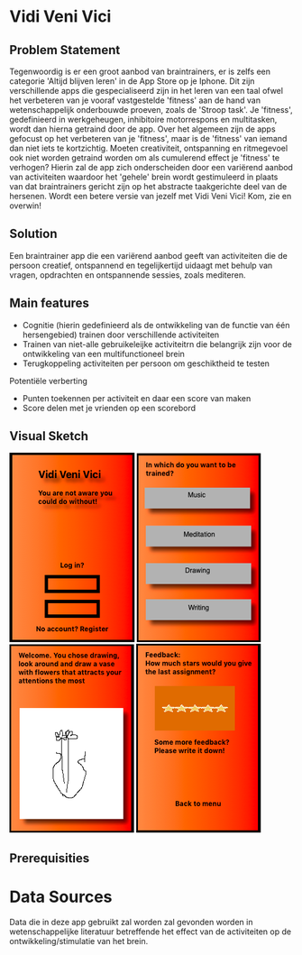 # Vidi Veni Vici

## Problem Statement
Tegenwoordig is er een groot aanbod van braintrainers, er is zelfs een categorie 'Altijd blijven leren' in de App Store op je Iphone. Dit zijn verschillende apps die gespecialiseerd zijn in het leren van een taal ofwel het verbeteren van je vooraf vastgestelde 'fitness' aan de hand van wetenschappelijk onderbouwde proeven, zoals de 'Stroop task'. Je 'fitness', gedefinieerd in werkgeheugen, inhibitoire motorrespons en multitasken, wordt dan hierna getraind door de app.
  Over het algemeen zijn de apps gefocust op het verbeteren van je 'fitness', maar is de 'fitness' van iemand dan niet iets te kortzichtig. Moeten creativiteit, ontspanning en ritmegevoel ook niet worden getraind worden om als cumulerend effect je 'fitness' te verhogen?
Hierin zal de app zich onderscheiden door een variërend aanbod van activiteiten waardoor het 'gehele' brein wordt gestimuleerd in plaats van dat braintrainers gericht zijn op het abstracte taakgerichte deel van de hersenen.
Wordt een betere versie van jezelf met Vidi Veni Vici! Kom, zie en overwin!

## Solution
Een braintrainer app die een variërend aanbod geeft van activiteiten die de persoon creatief, ontspannend en tegelijkertijd uidaagt met behulp van vragen, opdrachten en ontspannende sessies, zoals mediteren.

## Main features

- Cognitie (hierin gedefinieerd als de ontwikkeling van de functie van één hersengebied) trainen door verschillende activiteiten
- Trainen van niet-alle gebruikeleijke activiteitrn die belangrijk zijn voor de ontwikkeling van een multifunctioneel brein
- Terugkoppeling activiteiten per persoon om geschiktheid te testen 

Potentiële verberting

- Punten toekennen per activiteit en daar een score van maken
- Score delen met je vrienden op een scorebord

## Visual Sketch
![alt text](https://github.com/HugoLangeveld/Vidi-Veni-Vici/blob/master/doc/Schermafbeelding%202019-01-18%20om%2014.36.29.png)
![alt text](https://github.com/HugoLangeveld/Vidi-Veni-Vici/blob/master/doc/Schermafbeelding%202019-01-18%20om%2014.59.18.png)
![alt text](https://github.com/HugoLangeveld/Vidi-Veni-Vici/blob/master/doc/Schermafbeelding%202019-01-18%20om%2015.03.34.png)
![alt text](https://github.com/HugoLangeveld/Vidi-Veni-Vici/blob/master/doc/Schermafbeelding%202019-01-18%20om%2015.07.59.png)

## Prerequisities

# Data Sources
Data die in deze app gebruikt zal worden zal gevonden worden in wetenschappelijke literatuur betreffende het effect van de activiteiten op de ontwikkeling/stimulatie van het brein.
